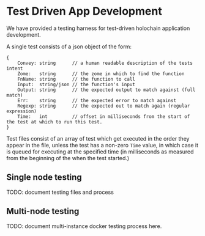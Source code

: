 # Test Driven App Development

We have provided a testing harness for test-driven holochain application development.

A single test consists of a json object of the form:

```
{
	Convey: string      // a human readable description of the tests intent
	Zome:   string      // the zome in which to find the function
	FnName: string      // the function to call
	Input:  string/json // the function's input
	Output: string      // the expected output to match against (full match)
	Err:    string      // the expected error to match against
	Regexp: string      // the expected out to match again (regular expression)
	Time:   int         // offset in milliseconds from the start of the test at which to run this test.
}
```

Test files consist of an array of test which get executed in the order they appear in the file, unless the test has a non-zero `Time` value, in which case it is queued for executing at the specified time (in milliseconds as measured from the beginning of the when the test started.)


## Single node testing
TODO: document testing files and process

## Multi-node testing
TODO: document multi-instance docker testing process here.